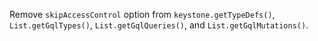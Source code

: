 Remove `skipAccessControl` option from `keystone.getTypeDefs()`, `List.getGqlTypes()`, `List.getGqlQueries()`, and `List.getGqlMutations()`.